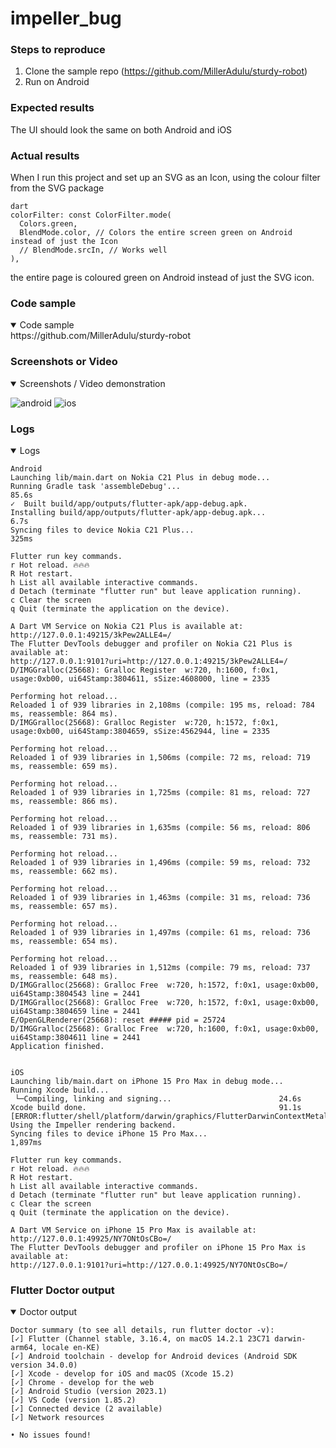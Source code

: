 # impeller_bug

### Steps to reproduce

1. Clone the sample repo (https://github.com/MillerAdulu/sturdy-robot)
2. Run on Android

### Expected results

The UI should look the same on both Android and iOS

### Actual results

When I run this project and set up an SVG as an Icon, using the colour filter from the SVG package

```
dart
colorFilter: const ColorFilter.mode(
  Colors.green,
  BlendMode.color, // Colors the entire screen green on Android instead of just the Icon
  // BlendMode.srcIn, // Works well
),
```

the entire page is coloured green on Android instead of just the SVG icon. 


### Code sample

<details open><summary>Code sample</summary>
https://github.com/MillerAdulu/sturdy-robot


</details>


### Screenshots or Video

<details open>
<summary>Screenshots / Video demonstration</summary>

![android](https://github.com/flutter/flutter/assets/21357409/eb86a39b-d08f-4e7c-a230-f77b57ab60f2)
![ios](https://github.com/flutter/flutter/assets/21357409/dc5cc4b3-bb70-42c4-b941-e0a9cc80a423)

</details>


### Logs

<details open><summary>Logs</summary>

```console
Android
Launching lib/main.dart on Nokia C21 Plus in debug mode...
Running Gradle task 'assembleDebug'...                             85.6s
✓  Built build/app/outputs/flutter-apk/app-debug.apk.
Installing build/app/outputs/flutter-apk/app-debug.apk...           6.7s
Syncing files to device Nokia C21 Plus...                          325ms

Flutter run key commands.
r Hot reload. 🔥🔥🔥
R Hot restart.
h List all available interactive commands.
d Detach (terminate "flutter run" but leave application running).
c Clear the screen
q Quit (terminate the application on the device).

A Dart VM Service on Nokia C21 Plus is available at: http://127.0.0.1:49215/3kPew2ALLE4=/
The Flutter DevTools debugger and profiler on Nokia C21 Plus is available at:
http://127.0.0.1:9101?uri=http://127.0.0.1:49215/3kPew2ALLE4=/
D/IMGGralloc(25668): Gralloc Register  w:720, h:1600, f:0x1, usage:0xb00, ui64Stamp:3804611, sSize:4608000, line = 2335

Performing hot reload...                                                
Reloaded 1 of 939 libraries in 2,108ms (compile: 195 ms, reload: 784 ms, reassemble: 864 ms).
D/IMGGralloc(25668): Gralloc Register  w:720, h:1572, f:0x1, usage:0xb00, ui64Stamp:3804659, sSize:4562944, line = 2335

Performing hot reload...                                                
Reloaded 1 of 939 libraries in 1,506ms (compile: 72 ms, reload: 719 ms, reassemble: 659 ms).

Performing hot reload...                                                
Reloaded 1 of 939 libraries in 1,725ms (compile: 81 ms, reload: 727 ms, reassemble: 866 ms).

Performing hot reload...                                                
Reloaded 1 of 939 libraries in 1,635ms (compile: 56 ms, reload: 806 ms, reassemble: 731 ms).

Performing hot reload...                                                
Reloaded 1 of 939 libraries in 1,496ms (compile: 59 ms, reload: 732 ms, reassemble: 662 ms).

Performing hot reload...                                                
Reloaded 1 of 939 libraries in 1,463ms (compile: 31 ms, reload: 736 ms, reassemble: 657 ms).

Performing hot reload...                                                
Reloaded 1 of 939 libraries in 1,497ms (compile: 61 ms, reload: 736 ms, reassemble: 654 ms).

Performing hot reload...                                                
Reloaded 1 of 939 libraries in 1,512ms (compile: 79 ms, reload: 737 ms, reassemble: 648 ms).
D/IMGGralloc(25668): Gralloc Free  w:720, h:1572, f:0x1, usage:0xb00, ui64Stamp:3804543 line = 2441
D/IMGGralloc(25668): Gralloc Free  w:720, h:1572, f:0x1, usage:0xb00, ui64Stamp:3804659 line = 2441
E/OpenGLRenderer(25668): reset ##### pid = 25724
D/IMGGralloc(25668): Gralloc Free  w:720, h:1600, f:0x1, usage:0xb00, ui64Stamp:3804611 line = 2441
Application finished.


iOS
Launching lib/main.dart on iPhone 15 Pro Max in debug mode...
Running Xcode build...                                               
 └─Compiling, linking and signing...                        24.6s
Xcode build done.                                           91.1s
[ERROR:flutter/shell/platform/darwin/graphics/FlutterDarwinContextMetalImpeller.mm(42)] Using the Impeller rendering backend.
Syncing files to device iPhone 15 Pro Max...                     1,897ms

Flutter run key commands.
r Hot reload. 🔥🔥🔥
R Hot restart.
h List all available interactive commands.
d Detach (terminate "flutter run" but leave application running).
c Clear the screen
q Quit (terminate the application on the device).

A Dart VM Service on iPhone 15 Pro Max is available at: http://127.0.0.1:49925/NY7ONtOsCBo=/
The Flutter DevTools debugger and profiler on iPhone 15 Pro Max is available at:
http://127.0.0.1:9101?uri=http://127.0.0.1:49925/NY7ONtOsCBo=/
```

</details>


### Flutter Doctor output

<details open><summary>Doctor output</summary>

```console
Doctor summary (to see all details, run flutter doctor -v):
[✓] Flutter (Channel stable, 3.16.4, on macOS 14.2.1 23C71 darwin-arm64, locale en-KE)
[✓] Android toolchain - develop for Android devices (Android SDK version 34.0.0)
[✓] Xcode - develop for iOS and macOS (Xcode 15.2)
[✓] Chrome - develop for the web
[✓] Android Studio (version 2023.1)
[✓] VS Code (version 1.85.2)
[✓] Connected device (2 available)
[✓] Network resources

• No issues found!
```

</details>
